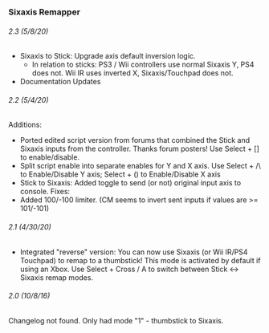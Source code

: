 ### Sixaxis Remapper

###### 2.3 (5/8/20)
- Sixaxis to Stick: Upgrade axis default inversion logic. 
	- In relation to sticks: PS3 / Wii controllers use normal Sixaxis Y, PS4 does not. Wii IR uses inverted X, Sixaxis/Touchpad does not.
- Documentation Updates

###### 2.2 (5/4/20)
Additions: 
- Ported edited script version from forums that combined the Stick and Sixaxis inputs from the controller. Thanks forum posters! Use Select + [] to enable/disable.
- Split script enable into separate enables for Y and X axis. Use Select + /\ to Enable/Disable Y axis; Select + () to Enable/Disable X axis
- Stick to Sixaxis: Added toggle to send (or not) original input axis to console.
Fixes:
- Added 100/-100 limiter. (CM seems to invert sent inputs if values are \>= 101/-101)

###### 2.1 (4/30/20)
- Integrated "reverse" version: You can now use Sixaxis (or Wii IR/PS4 Touchpad) to remap to a thumbstick! This mode is activated by default if using an Xbox. Use Select + Cross / A to switch between Stick <\-> Sixaxis remap modes.

###### 2.0 (10/8/16)
Changelog not found.
Only had mode "1" - thumbstick to Sixaxis.

